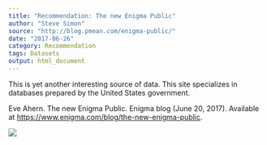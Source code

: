 ```yaml
---
title: "Recommendation: The new Enigma Public"
author: "Steve Simon"
source: "http://blog.pmean.com/enigma-public/"
date: "2017-06-26"
category: Recommendation
tags: Datasets
output: html_document
---
```


This is yet another interesting source of data. This site specializes in
databases prepared by the United States government.

<!---More--->

Eve Ahern. The new Enigma Public. Enigma blog (June 20, 2017). Available
at <https://www.enigma.com/blog/the-new-enigma-public>.

![](../../../web/images/17/enigma-public01.png)
